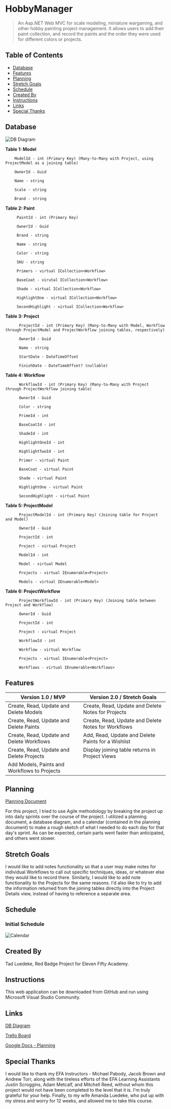 # HobbyManager
>An Asp.NET Web MVC for scale modeling, miniature wargaming, and other hobby painting project management. It allows users to add their paint collection, and record the paints and the order they were used for different colors or projects.

## Table of Contents
* [Database](#database)
* [Features](#features)
* [Planning](#planning)
* [Stretch Goals](#stretch-goals)
* [Schedule](#schedule)
* [Created By](#created-by)
* [Instructions](#instructions)
* [Links](#links)
* [Special Thanks](#special-thanks)

## Database
![DB Diagram](https://github.com/tadluedeke/HobbyManager/blob/master/images/DbDiagramHobbyManager.PNG)

**Table 1: Model**

        ModelId - int (Primary Key) (Many-to-Many with Project, using ProjectModel as a joining table)
        
        OwnerId - Guid
        
        Name - string
        
        Scale - string
        
        Brand - string
        
**Table 2: Paint**
         
         PaintId - int (Primary Key)
         
         OwnerId - Guid
         
         Brand - string
         
         Name - string
         
         Color - string
         
         SKU - string
         
         Primers - virtual ICollection<Workflow>
         
         BaseCoat - virutal ICollection<Workflow>
         
         Shade - virtual ICollection<Workflow>
         
         HighlightOne - virtual ICollection<Workflow>
         
         SecondHighlight - virtual ICollection<Workflow>
         
**Table 3: Project**
          
          ProjectId - int (Primary Key) (Many-to-Many with Model, Workflow through ProjectModel and ProjectWorkflow joining tables, respectively)
          
          OwnerId - Guid
          
          Name - string
          
          StartDate - DateTimeOffset
          
          FinishDate - DateTimeOffset? (nullable)
          
**Table 4: Workflow**

          WorkflowId - int (Primary Key) (Many-to-Many with Project through ProjectWorkflow joining table)
          
          OwnerId - Guid
          
          Color - string
          
          PrimeId - int
          
          BaseCoatId - int
          
          ShadeId - int
          
          HighlightOneId - int
          
          HighlightTwoId - int
          
          Primer - virtual Paint
          
          BaseCoat - virtual Paint
          
          Shade - virtual Paint
          
          HighlightOne - virtual Paint
          
          SecondHighlight - virtual Paint
          
**Table 5: ProjectModel**

          ProjectModelId - int (Primary Key) (Joining table for Project and Model)
          
          OwnerId - Guid
          
          ProjectId - int
          
          Project - virtual Project
          
          ModelId - int
          
          Model - virtual Model
          
          Projects - virtual IEnumerable<Project>
          
          Models - virtual IEnumerable<Model>
          
**Table 6: ProjectWorkflow**

          ProjectWorkflowId - int (Primary Key) (Joining table between Project and Workflow)
          
          OwnerId - Guid
          
          ProjectId - int
          
          Project - virtual Project
          
          WorkflowId - int
          
          Workflow - virtual Workflow
          
          Projects - virtual IEnumerable<Project>
          
          Workflows - virtual IEnumerable<Workflows>
          
## Features
Version  1.0 / MVP | Version 2.0 / Stretch Goals
-------------------| -------------------------
Create, Read, Update and Delete Models | Create, Read, Update and Delete Notes for Projects
Create, Read, Update and Delete Paints | Create, Read, Update and Delete Notes for Workflows
Create, Read, Update and Delete Workflows | Add, Read, Update and Delete Paints for a Wishlist
Create, Read, Update and Delete Projects | Display joining table returns in Project Views
Add Models, Paints and Workflows to Projects |

## Planning
[Planning Document](https://docs.google.com/document/d/1cz9v9m6T4dUasN4nBdTGplcM4z0KZASWweCTwsDIySo/edit)  

For this project, I tried to use Agile methodology by breaking the project up into daily sprints over the course of the project. I utilized a planning document, a database diagram, and a calendar (contained in the planning document) to make a rough sketch of what I needed to do each day for that day's sprint. As can be expected, certain parts went faster than anticipated, and others went slower.

## Stretch Goals
I would like to add notes functionality so that a user may make notes for individual Workflows to call out specific techniques, ideas, or whatever else they would like to record there. Similarly, I would like to add note functionality to the Projects for the same reasons. I'd also like to try to add the information returned from the joining tables directly into the Project Details view, instead of having to reference a separate area.

## Schedule
### Initial Schedule
![Calendar](https://github.com/tadluedeke/HobbyManager/blob/master/images/Schedule.PNG)

## Created By
Tad Luedeke, Red Badge Project for Eleven Fifty Academy.

## Instructions
This web application can be downloaded from GitHub and run using Microsoft Visual Studio Community.

## Links
[DB Diagram](https://dbdiagram.io/d/60d48860dd6a5971481df232)  

[Trello Board](https://trello.com/b/HhCQaaY2/hobby-manager)  

[Google Docs - Planning](https://docs.google.com/document/d/1cz9v9m6T4dUasN4nBdTGplcM4z0KZASWweCTwsDIySo/edit)

## Special Thanks
I would like to thank my EFA Instructors - Michael Pabody, Jacob Brown and Andrew Torr, along with the tireless efforts of the EFA Learning Assistants Justin Scroggins, Adam Metcalf, and Mitchell Reed, without whom this project would not have been completed to the level that it is. I'm truly grateful for your help. Finally, to my wife Amanda Luedeke, who put up with my stress and worry for 12 weeks, and allowed me to take this course. 
